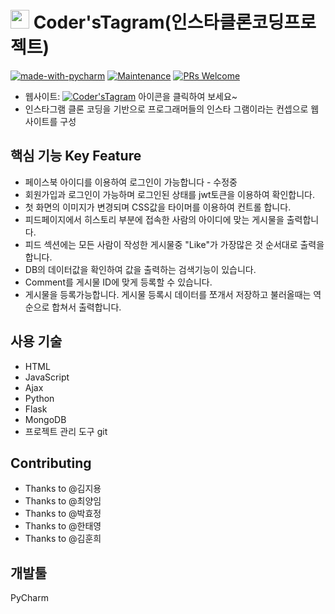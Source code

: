 

# <img src="https://i.imgur.com/XxTzTxh.png" height="30"/>  Coder'sTagram(인스타클론코딩프로젝트)  
[![made-with-pycharm](https://img.shields.io/badge/Made%20with-Markdown-1f425f.svg)](https://www.jetbrains.com/ko-kr/pycharm/download/#section=windows)
[![Maintenance](https://img.shields.io/badge/Maintained%3F-yes-green.svg)](https://github.com/JerryKim1023/16team_instagram_flask/edit/main/) 
[![PRs Welcome](https://img.shields.io/badge/PRs-welcome-brightgreen.svg?style=flat-square)](https://github.com/JerryKim1023/16team_instagram_flask/edit/main/)



- 웹사이트: [![Coder'sTagram](https://i.imgur.com/XxTzTxh.png)](http:pienergy.shop) 아이콘을 클릭하여 보세요~
- 인스타그램 클론 코딩을 기반으로 프로그래머들의 인스타 그램이라는 컨셉으로 웹사이트를 구성

## 핵심 기능  Key Feature
- 페이스북 아이디를 이용하여 로그인이 가능합니다 - 수정중
- 회원가입과 로그인이 가능하며 로그인된 상태를 jwt토큰을 이용하여 확인합니다.
- 첫 화면의 이미지가 변경되며 CSS값을 타이머를 이용하여 컨트롤 합니다.
- 피드페이지에서 히스토리 부분에 접속한 사람의 아이디에 맞는 게시물을 출력합니다.
- 피드 섹션에는 모든 사람이 작성한 게시물중 "Like"가 가장많은 것 순서대로 출력을 합니다.
- DB의 데이터값을 확인하여 값을 출력하는 검색기능이 있습니다.
- Comment를 게시물 ID에 맞게 등록할 수 있습니다.
- 게시물을 등록가능합니다. 게시물 등록시 데이터를 쪼개서 저장하고 불러올때는 역순으로 합쳐서 출력합니다.

## 사용 기술
- HTML
- JavaScript
- Ajax
- Python
- Flask 
- MongoDB
- 프로젝트 관리 도구 git

## Contributing
- Thanks to @김지용
- Thanks to @최양임
- Thanks to @박효정
- Thanks to @한태영
- Thanks to @김훈희

## 개발툴
PyCharm

